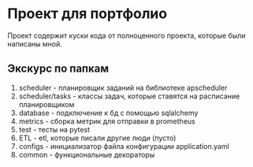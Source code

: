 # Проект для портфолио

Проект содержит куски кода от полноценного проекта, которые были написаны мной.

## Экскурс по папкам
1. scheduler - планировщик заданий на библиотеке apscheduler
2. scheduler/tasks - классы задач, которые ставятся на расписание планировщиком
3. database - подключение к бд с помощью sqlalchemy
4. metrics - сборка метрик для отправки в prometheus
5. test - тесты на pytest
6. ETL - etl, которые писали другие люди (пусто)
7. configs - инициализатор файла конфигурации application.yaml
8. common - функциональные декораторы
